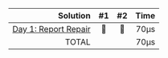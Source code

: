 |                              Solution | #1  | #2  | Time |
| ------------------------------------: | :-: | :-: | ---: |
| [Day 1: Report Repair](src/bin/01.rs) | 🌟  | 🌟  | 70µs |
|                                 TOTAL |     |     | 70µs |
